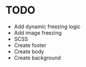 # TODO

* Add dynamic freezing logic
* Add image freezing
* SCSS
* Create footer
* Create body
* Create background
